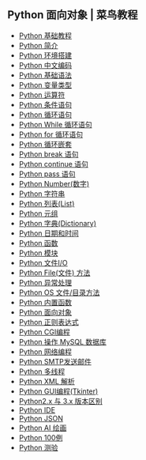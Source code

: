 ## Python 面向对象 | 菜鸟教程
- [Python 基础教程](Python%20基础教程.md)
- [Python 简介](Python%20简介.md)
- [Python 环境搭建](Python%20环境搭建.md)
- [Python 中文编码](Python%20中文编码.md)
- [Python 基础语法](Python%20基础语法.md)
- [Python 变量类型](Python%20变量类型.md)
- [Python 运算符](Python%20运算符.md)
- [Python 条件语句](Python%20条件语句.md)
- [Python 循环语句](Python%20循环语句.md)
- [Python While 循环语句](Python%20While%20循环语句.md)
- [Python for 循环语句](Python%20for%20循环语句.md)
- [Python 循环嵌套](Python%20循环嵌套.md)
- [Python  break 语句](Python%20%20break%20语句.md)
- [Python  continue  语句](Python%20%20continue%20%20语句.md)
- [Python  pass  语句](Python%20%20pass%20%20语句.md)
- [Python  Number(数字)](Python%20%20Number(数字).md)
- [Python 字符串](Python%20字符串.md)
- [Python 列表(List)](Python%20列表(List).md)
- [Python 元组](Python%20元组.md)
- [Python  字典(Dictionary)](Python%20%20字典(Dictionary).md)
- [Python  日期和时间](Python%20%20日期和时间.md)
- [Python 函数](Python%20函数.md)
- [Python 模块](Python%20模块.md)
- [Python 文件I/O](Python%20文件I_O.md)
- [Python File(文件) 方法](Python%20File(文件)%20方法.md)
- [Python 异常处理](Python%20异常处理.md)
- [Python OS 文件/目录方法](Python%20OS%20文件_目录方法.md)
- [Python 内置函数](Python%20内置函数.md)
- [Python 面向对象](Python%20面向对象.md)
- [Python 正则表达式](Python%20正则表达式.md)
- [Python CGI编程](Python%20CGI编程.md)
- [Python 操作 MySQL 数据库](Python%20操作%20MySQL%20数据库.md)
- [Python 网络编程](Python%20网络编程.md)
- [Python SMTP发送邮件](Python%20SMTP发送邮件.md)
- [Python 多线程](Python%20多线程.md)
- [Python XML 解析](Python%20XML%20解析.md)
- [Python GUI编程(Tkinter)](Python%20GUI编程(Tkinter).md)
- [Python2.x 与 3​​.x 版本区别](Python2.x%20与%203​​.x%20版本区别.md)
- [Python IDE](Python%20IDE.md)
- [Python JSON](Python%20JSON.md)
- [Python AI  绘画](Python%20AI%20%20绘画.md)
- [Python 100例](Python%20100例.md)
- [Python 测验](Python%20测验.md)
